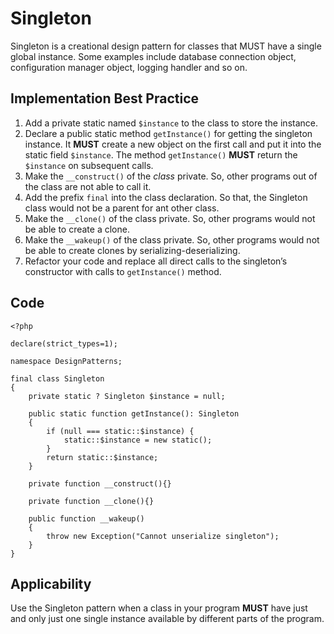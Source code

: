 # Singleton 

Singleton is a creational design pattern for classes that MUST have a single global instance. Some examples include database connection object, configuration manager object, logging handler and so on.

## Implementation Best Practice

1. Add a private static named `$instance` to the class to store the instance.
2. Declare a public static method `getInstance()` for getting the singleton instance. It **MUST** create a new object on the first call and put it into the static field `$instance`. The method `getInstance()` **MUST** return the `$instance` on subsequent calls.
3. Make the `__construct()` of the *class* private. So, other programs out of the class are not able to call it.
4. Add the prefix `final` into the class declaration. So that, the Singleton class would not be a parent for ant other class.
5. Make the `__clone()` of the class private. So, other programs would not be able to create a clone.
6. Make the `__wakeup()` of the class private. So, other programs would not be able to create clones by serializing-deserializing.
7. Refactor your code and replace all direct calls to the singleton’s constructor with calls to `getInstance()` method.

## Code

```
<?php

declare(strict_types=1);

namespace DesignPatterns;

final class Singleton 
{
    private static ? Singleton $instance = null;

    public static function getInstance(): Singleton
    {
        if (null === static::$instance) {
            static::$instance = new static();
        }
        return static::$instance;
    }

    private function __construct(){}

    private function __clone(){}

    public function __wakeup()
    {
        throw new Exception("Cannot unserialize singleton");
    }
}

```

## Applicability

Use the Singleton pattern when a class in your program **MUST** have just and only just one single instance available by different parts of the program.
